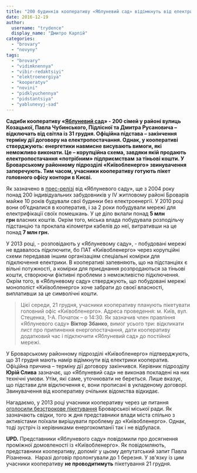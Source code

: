 ```yaml
---
title: "200 будинків кооперативу «Яблуневий сад» відімкнуть від електрики під Новий рік. ОНОВЛЕНО"
date: 2016-12-19
author: 
  username: "trydence"
  display_name: "Дмитро Карпій"
categories: 
  - "brovary"
  - "novyny"
tags: 
  - "brovary"
  - "vidimknennya"
  - "vibir-redaktsiyi"
  - "elektroenergiya"
  - "kooperatyv"
  - "novini"
  - "pidklyuchennya"
  - "pidstantsiya"
  - "yablunevyj-sad"
---
```


**Садиби кооперативу «[Яблуневий сад](http://apple-garden.at.ua/)» - 200 сімей у районі вулиць Козацької, Павла Чубинського, Підлісної та Дмитра Русановича – відключать від світла із 31 грудня. Офіційна підстава – закінчення терміну дії договору на електропостачання. Однак, у кооперативі стверджують: енергетики навмисне висувають вимоги, які неможливо виконати. Це – корупційна схема, завдяки якій продають електропостачання «потрібним» підприємствам за тіньові кошти. У Броварському районному підрозділі «Київобленерго» звинувачення заперечують. Тим часом, учасники кооперативу готують пікет головного офісу контори в Києві.**

Як зазначено в [прес-релізі](http://www.slideshare.net/DmytroKarpiy/21-2016-70265871) від «Яблуневого саду», ще з 2004 року понад 200 індивідуальних забудовників у IV житловому районі Броварів майже 10 років будували свої будинки без електроенергії. У 2010 році вони об’єдналися в кооператив, і за 2 роки побудували мережі для електрифікації своїх помешкань. У це діло вклали понад **5 млн грн** власних коштів. Окрім того, міська влада побудувала розподільчу підстанцію та проклала кілометри кабелів до неї, витративши на це понад **7 млн грн.**

У 2013 році, - розповідають у «Яблуневому саду», - побудовані мережі не вдавалось підключити, бо ПАТ «Київобленерго» через корупційні схеми передавав іншим організаціям спеціальні комірки для підключення електрики. В кооперативі запевняють, що на підстанціях є вільні потужності, а комірки для приєднання розпродаються за тіньові кошти, створюючи фіктивні проблеми з неможливістю підключення. Окрім того, в «Яблуневому саду» стверджують, що побудовані мережі монополіст «Київобленерго» хоче забрати до своєї власності, виплативши за це символічні кошти.

> Цієї середи, 21 грудня, учасники кооперативу планують пікетувати головний офіс «Київобленерго». Адреса проведення: м. Київ, вул. Стеценка, 1-А. Початок – о 14:30. Як зазначив член правління «Яблуневого саду» **Віктор Збанко**, вимог усього три: відкликати лист про припинення енергопостачання, дати кооперативу додатковий час і підключити «Яблуневий сад» до постійної мережі.

У Броварському районному підрозділі «Київобленерго» підтверджують, що 31 грудня мають намір відімкнути від електрики кооператив. Офіційна причина – терміну дії договору закінчився. Керівник підрозділу **Юрій Слива** зазначає, що «Яблуневий сад» не виконав покладені на них технічні умови. Утім, які саме, уточнювати не береться. Лише вказує, що підстави для відключення є, вони прописані в укладеному договорі. Звинувачення від кооперативу очільник відомства відкидає.

Нагадаємо, у 2013 році учасники кооперативу через це питання [оголосили безстрокове пікетування](https://mpz.brovary.org/zavtra-brovarski-zabudovniki-rozpochnut-bezstrokove-piketuvannya-miskradi/) Броварської міської ради. Як зазначають свідки, того ж дня представники влади міста спільно з активістами поїхали вирішувати проблему до «Київобленерго». Однак, тоді зустріч із керівниками енергокомпанії так і не відбулася.

**UPD.** Представники «Яблуневого саду» повідомили про досягнення проміжної домовленості із «Київобленерго». Як повідомляють, представники кооперативу, допоміг у цьому депутатський запит Павла Різаненка.  Наразі договір пролонгували до 1 березня. У зв'язку із цим учасники кооперативу **не проводитимуть** пікетування 21 грудня.
